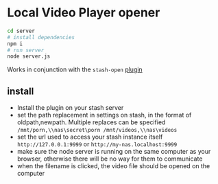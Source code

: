 # Local Video Player opener

```bash
cd server
# install dependencies
npm i
# run server
node server.js
```

Works in conjunction with the `stash-open` [plugin](https://github.com/feederbox826/plugins/tree/main/plugins/stash-open)

## install
- Install the plugin on your stash server
- set the path replacement in settings on stash, in the format of oldpath,newpath. Multiple replaces can be specified
  `/mnt/porn,\\nas\secret\porn /mnt/videos,\\nas\videos`
- set the url used to access your stash instance itself
  `http://127.0.0.1:9999` or `http://my-nas.localhost:9999`
- make sure the node server is running on the same computer as your browser, otherwise there will be no way for them to communicate
- when the filename is clicked, the video file should be opened on the computer